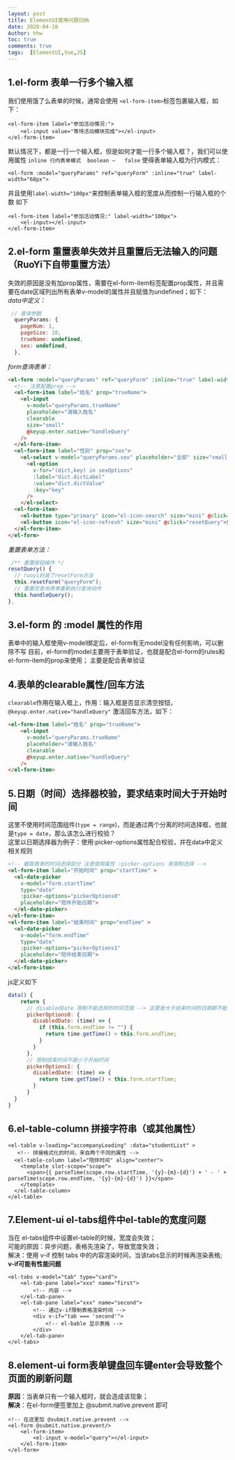 ```yaml
---
layout: post
title: ElementUI使用问题归纳
date: 2020-04-10
Author: hhw
toc: true
comments: true
tags:  [ElementUI,Vue,JS]
---
```


## 1.el-form 表单一行多个输入框
我们使用饿了么表单的时候，通常会使用 `<el-form-item>`标签包裹输入框，如下：

```
<el-form-item label="参加活动情况:">
    <el-input value="等待活动模块完成"></el-input>
</el-form-item>
```
默认情况下，都是一行一个输入框，但是如何才能一行多个输入框？，我们可以使用属性
`inline	行内表单模式	boolean	—	false` 使得表单输入框为行内模式：<br>
```
<el-form :model="queryParams" ref="queryForm" :inline="true" label-width="68px">
```
并且使用`label-width="100px"`来控制表单输入框的宽度从而控制一行输入框的个数
如下
 
```
<el-form-item label="参加活动情况:" label-width="100px">
    <el-input></el-input>
</el-form-item>
```
## 2.el-form 重置表单失效并且重置后无法输入的问题（RuoYi下自带重置方法）
失效的原因是没有加prop属性，需要在el-form-item标签配置prop属性，并且需要在date区域列出所有表单v-model的属性并且赋值为undefined；如下：<br>
*data中定义：*
```js
 // 查询参数
  queryParams: {
    pageNum: 1,
    pageSize: 10,
    trueName: undefined,
    sex: undefined,
  },
```
*form查询表单：*

```html
<el-form :model="queryParams" ref="queryForm" :inline="true" label-width="68px">
  <!-- 注意配置prop -->
  <el-form-item label="姓名" prop="trueName">
    <el-input
      v-model="queryParams.trueName"
      placeholder="请输入姓名"
      clearable
      size="small"
      @keyup.enter.native="handleQuery"
    />
  </el-form-item>
  <el-form-item label="性别" prop="sex">
    <el-select v-model="queryParams.sex" placeholder="全部" size="small">
      <el-option
        v-for="(dict,key) in sexOptions"
        :label="dict.dictLabel"
        :value="dict.dictValue"
        :key="key"
      />
    </el-select>
  <el-form-item>
    <el-button type="primary" icon="el-icon-search" size="mini" @click="handleQuery">搜索</el-button>
    <el-button icon="el-icon-refresh" size="mini" @click="resetQuery">重置</el-button>
  </el-form-item>
</el-form>
```
*重置表单方法：*

```js
 /** 重置按钮操作 */
resetQuery() {
  // ruoyi封装了resetForm方法
  this.resetForm("queryForm");
  // 重置完查询表单重新执行查询动作
  this.handleQuery();
},
```
## 3.el-form 的 :model 属性的作用
表单中的输入框使用v-model绑定后，el-form有无model没有任何影响，可以删除不写
目前，el-form的model主要用于表单验证，也就是配合el-form的rules和el-form-item的prop来使用；
主要是配合表单验证
## 4.表单的clearable属性/回车方法
`clearable`作用在输入框上，作用：输入框是否显示清空按钮，
`@keyup.enter.native="handleQuery"` 激活回车方法，如下：
 
```html
<el-form-item label="姓名" prop="trueName">
    <el-input
      v-model="queryParams.trueName"
      placeholder="请输入姓名"
      clearable
      @keyup.enter.native="handleQuery"
    />
</el-form-item>
```
## 5.日期（时间）选择器校验，要求结束时间大于开始时间
这里不使用时间范围组件(`type = range`)，而是通过两个分离的时间选择框，也就是`type = date`，那么该怎么进行校验？<br>
这里以日期选择器为例子：使用:picker-options属性配合校验，并在data中定义相关规则
  
```html
<!-- 截取表单的时间选择部分 注意使用属性 :picker-options 来限制选择 -->
<el-form-item label="开始时间" prop="startTime" >
  <el-date-picker
    v-model="form.startTime"
    type="date"
    :picker-options="pickerOptions0"
    placeholder="陪伴开始日期">
  </el-date-picker>
</el-form-item>
<el-form-item label="结束时间" prop="endTime" >
  <el-date-picker
    v-model="form.endTime"
    type="date"
    :picker-options="pickerOptions1"
    placeholder="陪伴结束日期">
  </el-date-picker>
</el-form-item>
```
js定义如下

```js
data() {
    return {
      // disabledDate 限制不能选择的时间范围 --> 这里是大于结束时间的日期都不能选择
      pickerOptions0: {
        disabledDate: (time) => {
          if (this.form.endTime != "") {
            return time.getTime() > this.form.endTime;
          }
        }
      },
      // 限制结束时间不能小于开始时间
      pickerOptions1: {
        disabledDate: (time) => {
          return time.getTime() < this.form.startTime;
        }
      }
  }
}
```

## 6.el-table-column 拼接字符串（或其他属性）

```
<el-table v-loading="accompanyLoading" :data="studentList" >
   <!-- 拼接格式化的时间，来自两个不同的属性 -->    
  <el-table-column label="陪伴时间" align="center">
    <template slot-scope="scope">
      <span>{{ parseTime(scope.row.startTime, '{y}-{m}-{d}') + ' - ' + parseTime(scope.row.endTime, '{y}-{m}-{d}') }}</span>
    </template>
  </el-table-column>
</el-table>
```
## 7.Element-ui el-tabs组件中el-table的宽度问题
当在 el-tabs组件中设置el-table的时候，宽度会失效；<br>
可能的原因：异步问题，表格先渲染了，导致宽度失效；<br>
解决：使用 v-if 控制 tabs 中的内容渲染时间，当该tabs显示的时候再渲染表格; **v-if可能有性能问题**


```
<el-tabs v-model="tab" type="card">
    <el-tab-pane label="xxx" name="first">
        <!-- 内容 -->
    </el-tab-pane>
    <el-tab-pane label="xxx" name="second">
        <!-- 通过v-if限制表格渲染时间 -->
        <div v-if="tab === 'second'">
            <!-- el-bable 显示表格 -->
        </div>
    </el-tab-pane>
</el-tabs>
```
## 8.element-ui form表单键盘回车键enter会导致整个页面的刷新问题
**原因**：当表单只有一个输入框时，就会造成该现象；<br>
**解决**：在el-form便签里加上 @submit.native.prevent 即可

```
<!-- 在这里加 @submit.native.prevent -->
<el-form @submit.native.prevent/>
	<el-form-item>
		<el-input v-model="query"></el-input>
	</el-form-item>
</el-form>
```
